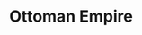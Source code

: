 ---
title: "Ottoman Empire"
alias: "turkish empire"
type: note
subject: history
tags:
 - history
 - ottoman_empire
created: 2023.01.10 08:11
created_by: Ádám
status: empty 
---